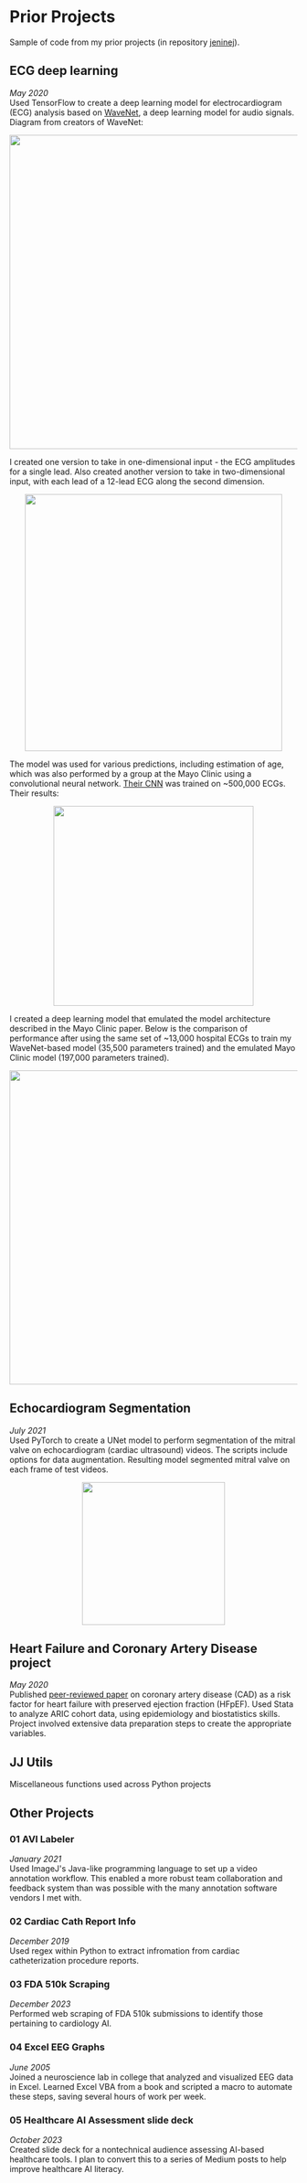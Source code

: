 # Prior Projects

Sample of code from my prior projects (in repository [jeninej](https://github.com/JenineJ/jeninej)).

## ECG deep learning
*May 2020*  
Used TensorFlow to create a deep learning model for electrocardiogram (ECG) analysis based on [WaveNet](https://arxiv.org/pdf/1609.03499), a deep learning model for audio signals. Diagram from creators of WaveNet:
<p align="center">
  <img width="550" src="https://github.com/user-attachments/assets/97951114-3a39-4cee-b84b-673801bb9782">
</p>

I created one version to take in one-dimensional input - the ECG amplitudes for a single lead. Also created another version to take in two-dimensional input, with each lead of a 12-lead ECG along the second dimension.
<p align="center">
  <img width=450" src="https://github.com/user-attachments/assets/49c4d133-eab2-4c8b-9ddc-f7d686afaf68">
</p>

The model was used for various predictions, including estimation of age, which was also performed by a group at the Mayo Clinic using a convolutional neural network. [Their CNN](https://www.ahajournals.org/doi/full/10.1161/CIRCEP.119.007284) was trained on ~500,000 ECGs. Their results:  
<p align="center">
  <img width=350 " src="https://github.com/user-attachments/assets/82757b3a-3c53-45b9-9cb3-b52c800f44cb">
</p>

I created a deep learning model that emulated the model architecture described in the Mayo Clinic paper. Below is the comparison of performance after using the same set of ~13,000 hospital ECGs to train my WaveNet-based model (35,500 parameters trained) and the emulated Mayo Clinic model (197,000 parameters trained).
<p align="center">
  <img width=550 " src="https://github.com/user-attachments/assets/41adf863-fae2-4a09-9b62-660ea2387161">
</p>

## Echocardiogram Segmentation
*July 2021*  
Used PyTorch to create a UNet model to perform segmentation of the mitral valve on echocardiogram (cardiac ultrasound) videos. The scripts include options for data augmentation. Resulting model segmented mitral valve on each frame of test videos.

<p align="center">
  <img width=250 " src="https://github.com/user-attachments/assets/0a9d48a5-b893-481e-bd02-4bc85baaf7e4">
</p>

## Heart Failure and Coronary Artery Disease project
*May 2020*  
Published [peer-reviewed paper](https://www.ahajournals.org/doi/full/10.1161/JAHA.121.021660) on coronary artery disease (CAD) as a risk factor for heart failure with preserved ejection fraction (HFpEF). Used Stata to analyze ARIC cohort data, using epidemiology and biostatistics skills. Project involved extensive data preparation steps to create the appropriate variables.

## JJ Utils
Miscellaneous functions used across Python projects

## Other Projects
### 01 AVI Labeler
*January 2021*  
Used ImageJ's Java-like programming language to set up a video annotation workflow. This enabled a more robust team collaboration and feedback system than was possible with the many annotation software vendors I met with.

### 02 Cardiac Cath Report Info
*December 2019*  
Used regex within Python to extract infromation from cardiac catheterization procedure reports.

### 03 FDA 510k Scraping
*December 2023*  
Performed web scraping of FDA 510k submissions to identify those pertaining to cardiology AI.

### 04 Excel EEG Graphs
*June 2005*  
Joined a neuroscience lab in college that analyzed and visualized EEG data in Excel. Learned Excel VBA from a book and scripted a macro to automate these steps, saving several hours of work per week.

### 05 Healthcare AI Assessment slide deck
*October 2023*  
Created slide deck for a nontechnical audience assessing AI-based healthcare tools. I plan to convert this to a series of Medium posts to help improve healthcare AI literacy.
